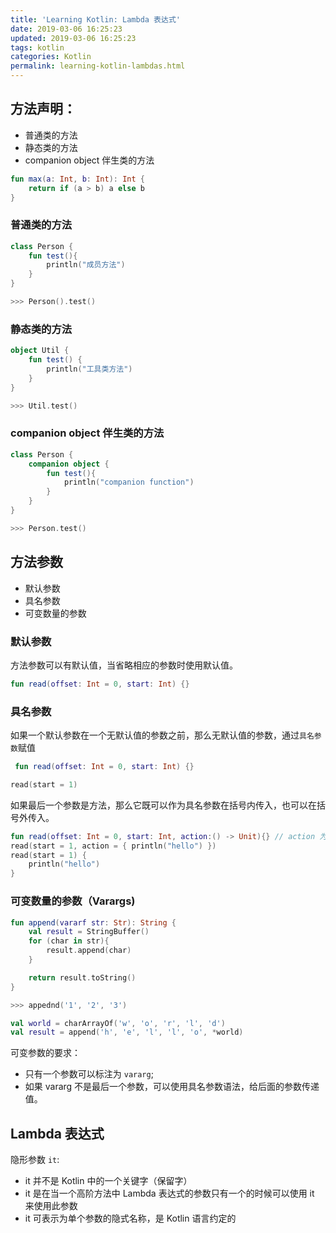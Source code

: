 ```yaml
---
title: 'Learning Kotlin: Lambda 表达式'
date: 2019-03-06 16:25:23
updated: 2019-03-06 16:25:23
tags: kotlin
categories: Kotlin
permalink: learning-kotlin-lambdas.html
---
```


## 方法声明：

* 普通类的方法
* 静态类的方法
* companion object 伴生类的方法

```kotlin
fun max(a: Int, b: Int): Int {
    return if (a > b) a else b
}
```

### 普通类的方法

```kotlin
class Person {
    fun test(){
        println("成员方法")
    }
}

>>> Person().test()
```

### 静态类的方法

```kotlin
object Util {
    fun test() {
        println("工具类方法")
    }
}

>>> Util.test()
```

### companion object 伴生类的方法

```kotlin
class Person {
    companion object {
        fun test(){
            println("companion function")
        }
    }
}

>>> Person.test()
```

## 方法参数

* 默认参数
* 具名参数
* 可变数量的参数

### 默认参数

方法参数可以有默认值，当省略相应的参数时使用默认值。

```kotlin
fun read(offset: Int = 0, start: Int) {}
```

### 具名参数

如果一个默认参数在一个无默认值的参数之前，那么无默认值的参数，通过`具名参数`赋值

```kotlin
 fun read(offset: Int = 0, start: Int) {}

read(start = 1)
```

如果最后一个参数是方法，那么它既可以作为具名参数在括号内传入，也可以在括号外传入。

```kotlin
fun read(offset: Int = 0, start: Int, action:() -> Unit){} // action 为方法参数
read(start = 1, action = { println("hello") })
read(start = 1) {
    println("hello")
}
```

### 可变数量的参数（Varargs)

```kotlin
fun append(vararf str: Str): String {
    val result = StringBuffer()
    for (char in str){
        result.append(char)
    }

    return result.toString()
}

>>> appednd('1', '2', '3')
```

```kotlin
val world = charArrayOf('w', 'o', 'r', 'l', 'd')
val result = append('h', 'e', 'l', 'l', 'o', *world)
```

可变参数的要求：

* 只有一个参数可以标注为 `vararg`;
* 如果 vararg 不是最后一个参数，可以使用具名参数语法，给后面的参数传递值。

## Lambda 表达式

隐形参数 `it`:

* it 并不是 Kotlin 中的一个关键字（保留字）
* it 是在当一个高阶方法中 Lambda 表达式的参数只有一个的时候可以使用 it 来使用此参数
* it 可表示为单个参数的隐式名称，是 Kotlin 语言约定的
